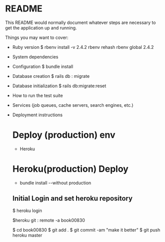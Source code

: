 # README

This README would normally document whatever steps are necessary to get the
application up and running.

Things you may want to cover:

* Ruby version
  $ rbenv install -v 2.4.2 rbenv rehash rbenv global 2.4.2

* System dependencies

* Configuration
  $ bundle install
* Database creation
  $ rails db : migrate
* Database initialization
  $ rails db:migrate:reset
* How to run the test suite

* Services (job queues, cache servers, search engines, etc.)

* Deployment instructions
  # Deploy (production) env
  * Heroku

  # Heroku(production) Deploy
  * bundle install --without production

  ## Initial Login and set heroku repository

  $ heroku login

  $heroku git : remote -a book00830

  $ cd book00830
  $ git add .
  $ git commit -am "make it better"
  $ git push heroku master
